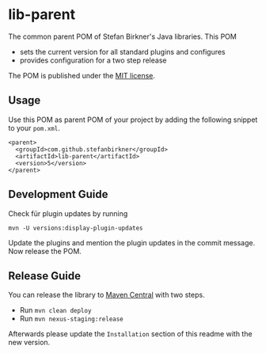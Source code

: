 # lib-parent

The common parent POM of Stefan Birkner's Java libraries. This POM

* sets the current version for all standard plugins and configures
* provides configuration for a two step release

The POM is published under the
[MIT license](http://opensource.org/licenses/MIT).

## Usage

Use this POM as parent POM of your project by adding the following
snippet to your `pom.xml`.

    <parent>
      <groupId>com.github.stefanbirkner</groupId>
      <artifactId>lib-parent</artifactId>
      <version>5</version>
    </parent>


## Development Guide

Check für plugin updates by running

    mvn -U versions:display-plugin-updates

Update the plugins and mention the plugin updates in the commit message.
Now release the POM.    

## Release Guide

You can release the library to
[Maven Central](http://search.maven.org/) with two steps.

* Run `mvn clean deploy`
* Run `mvn nexus-staging:release`

Afterwards please update the `Installation` section of this readme with
the new version.
